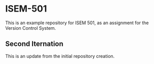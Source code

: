 # ISEM-501
This is an example repository for ISEM 501, as an assignment for the Version Control System.

## Second Iternation
This is an update from the initial repository creation.
